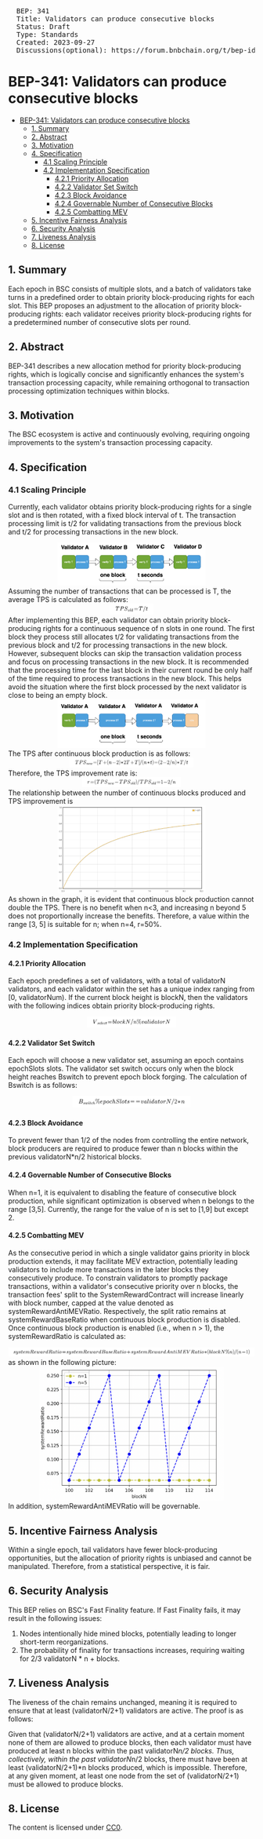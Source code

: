 <pre>
  BEP: 341
  Title: Validators can produce consecutive blocks
  Status: Draft
  Type: Standards
  Created: 2023-09-27
  Discussions(optional): https://forum.bnbchain.org/t/bep-idea-validators-can-produce-consecutive-blocks/2052
</pre>

# BEP-341: Validators can produce consecutive blocks

<!-- @import "[TOC]" {cmd="toc" depthFrom=1 depthTo=6 orderedList=false} -->

<!-- code_chunk_output -->

- [BEP-341: Validators can produce consecutive blocks](#bep-341-validators-can-produce-consecutive-blocks)
  - [1. Summary](#1-summary)
  - [2. Abstract](#2-abstract)
  - [3. Motivation](#3-motivation)
  - [4. Specification](#4-specification)
    - [4.1 Scaling Principle](#41-scaling-principle)
    - [4.2 Implementation Specification](#42-implementation-specification)
      - [4.2.1 Priority Allocation](#421-priority-allocation)
      - [4.2.2 Validator Set Switch](#422-validator-set-switch)
      - [4.2.3 Block Avoidance](#423-block-avoidance)
      - [4.2.4 Governable Number of Consecutive Blocks](#424-governable-number-of-consecutive-blocks)
      - [4.2.5 Combatting MEV](#425-combatting-mev)
  - [5. Incentive Fairness Analysis](#5-incentive-fairness-analysis)
  - [6. Security Analysis](#6-security-analysis)
  - [7. Liveness Analysis](#7-liveness-analysis)
  - [8. License](#8-license)

<!-- /code_chunk_output -->

## 1. Summary 
Each epoch in BSC consists of multiple slots, and a batch of validators take turns in a predefined order to obtain priority block-producing rights for each slot. This BEP proposes an adjustment to the allocation of priority block-producing rights: each validator receives priority block-producing rights for a predetermined number of consecutive slots per round.
## 2. Abstract 
BEP-341 describes a new allocation method for priority block-producing rights, which is logically concise and significantly enhances the system's transaction processing capacity, while remaining orthogonal to transaction processing optimization techniques within blocks.
## 3. Motivation 
The BSC ecosystem is active and continuously evolving, requiring ongoing improvements to the system's transaction processing capacity.
## 4. Specification 
### 4.1 Scaling Principle 
Currently, each validator obtains priority block-producing rights for a single slot and is then rotated, with a fixed block interval of t. The transaction processing limit is t/2 for validating transactions from the previous block and t/2 for processing transactions in the new block.
<div align="center">
<img src=./assets/bep-341/4.1-1.png width=60% />
</div>
Assuming the number of transactions that can be processed is T, the average TPS is calculated as follows:
<div align="center">
<img src=./assets/bep-341/4.1-2.png width=18% />
</div>
After implementing this BEP, each validator can obtain priority block-producing rights for a continuous sequence of n slots in one round. The first block they process still allocates t/2 for validating transactions from the previous block and t/2 for processing transactions in the new block. However, subsequent blocks can skip the transaction validation process and focus on processing transactions in the new block. It is recommended that the processing time for the last block in their current round be only half of the time required to process transactions in the new block. This helps avoid the situation where the first block processed by the next validator is close to being an empty block.
<div align="center">
<img src=./assets/bep-341/4.1-3.png width=60% />
</div>
The TPS after continuous block production is as follows:
<div align="center">
<img src=./assets/bep-341/4.1-4.png width=50% />
</div>
Therefore, the TPS improvement rate is:
<div align="center">
<img src=./assets/bep-341/4.1-5.png width=40% />
</div>
The relationship between the number of continuous blocks produced and TPS improvement is 
<div align="center">
<img src=./assets/bep-341/4.1-6.png width=60% />
</div>
As shown in the graph, it is evident that continuous block production cannot double the TPS. There is no benefit when n<3, and increasing n beyond 5 does not proportionally increase the benefits. Therefore, a value within the range [3, 5] is suitable for n; when n=4, r=50%.

### 4.2 Implementation Specification 
#### 4.2.1 Priority Allocation 
Each epoch predefines a set of validators, with a total of validatorN validators, and each validator within the set has a unique index ranging from [0, validatorNum). If the current block height is blockN, then the validators with the following indices obtain priority block-producing rights.
<div align="center">
<img src=./assets/bep-341/4.2.1.png width=36% />
</div>

#### 4.2.2 Validator Set Switch 
Each epoch will choose a new validator set, assuming an epoch contains epochSlots slots. The validator set switch occurs only when the block height reaches Bswitch to prevent epoch block forging. The calculation of Bswitch is as follows:
<div align="center">
<img src=./assets/bep-341/4.2.2.png width=48% />
</div>

#### 4.2.3 Block Avoidance
To prevent fewer than 1/2 of the nodes from controlling the entire network, block producers are required to produce fewer than n blocks within the previous validatorN*n/2 historical blocks.

#### 4.2.4 Governable Number of Consecutive Blocks
When n=1, it is equivalent to disabling the feature of consecutive block production, while significant optimization is observed when n belongs to the range [3,5]. Currently, the range for the value of n is set to [1,9] but except 2.

#### 4.2.5 Combatting MEV
As the consecutive period in which a single validator gains priority in block production extends, it may facilitate MEV extraction, potentially leading validators to include more transactions in the later blocks they consecutively produce. To constrain validators to promptly package transactions, within a validator's consecutive priority over n blocks, the transaction fees' split to the SystemRewardContract will increase linearly with block number, capped at the value denoted as systemRewardAntiMEVRatio.
Respectively, the split ratio remains at systemRewardBaseRatio when continuous block production is disabled. Once continuous block production is enabled (i.e., when n > 1), the systemRewardRatio is calculated as:
<div align="center">
<img src=./assets/bep-341/4.2.5-1.png width=150% />
</div>
as shown in the following picture:
<div align="center">
<img src=./assets/bep-341/4.2.5-2.png width=75% />
</div>
In addition, systemRewardAntiMEVRatio will be governable.

## 5. Incentive Fairness Analysis
Within a single epoch, tail validators have fewer block-producing opportunities, but the allocation of priority rights is unbiased and cannot be manipulated. Therefore, from a statistical perspective, it is fair.
## 6. Security Analysis
This BEP relies on BSC's Fast Finality feature. If Fast Finality fails, it may result in the following issues:
1. Nodes intentionally hide mined blocks, potentially leading to longer short-term reorganizations. 
2. The probability of finality for transactions increases, requiring waiting for 2/3 validatorN * n + blocks. 

## 7. Liveness Analysis
The liveness of the chain remains unchanged, meaning it is required to ensure that at least (validatorN/2+1) validators are active. The proof is as follows:

Given that (validatorN/2+1) validators are active, and at a certain moment none of them are allowed to produce blocks, then each validator must have produced at least n blocks within the past validatorN*n/2 blocks. Thus, collectively, within the past validatorN*n/2 blocks, there must have been at least (validatorN/2+1)*n blocks produced, which is impossible. Therefore, at any given moment, at least one node from the set of (validatorN/2+1) must be allowed to produce blocks.

## 8. License
The content is licensed under [CC0](https://creativecommons.org/publicdomain/zero/1.0/).
